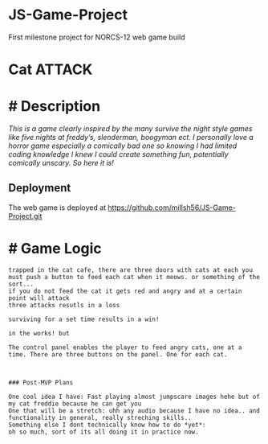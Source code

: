 # JS-Game-Project
First milestone project for NORCS-12 web game build

# Cat ATTACK


# # Description

_This is a game clearly inspired by the many survive the night style games like five nights at freddy’s, slenderman, boogyman ect. 
I personally love a horror game especially a comically bad one so knowing I had limited coding knowledge I knew I could create something fun, potentially comically unscary. So here it is!_

## Deployment

The web game is deployed at https://github.com/millsh56/JS-Game-Project.git


# # Game Logic

```
trapped in the cat cafe, there are three doors with cats at each you must push a button to feed each cat when it meows. or something of the sort...
if you do not feed the cat it gets red and angry and at a certain point will attack 
three attacks resutls in a loss

surviving for a set time results in a win!

in the works! but

The control panel enables the player to feed angry cats, one at a time. There are three buttons on the panel. One for each cat. 



### Post-MVP Plans

One cool idea I have: Fast playing almost jumpscare images hehe but of my cat freddie because he can get you
One that will be a stretch: uhh any audio because I have no idea.. and functionality in general, really streching skills..
Something else I dont technically know how to do *yet*:
oh so much, sort of its all doing it in practice now. 
